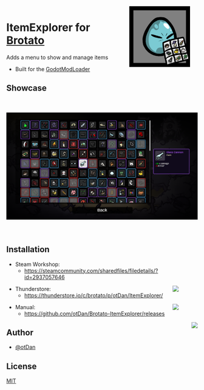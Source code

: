 <img align="right" src="https://github.com/otDan/Brotato-ItemExplorer/blob/master/.publish/icon-full.png?raw=true" height="160" hspace="20"/>

# ItemExplorer for [Brotato](https://store.steampowered.com/app/1942280/Brotato/)

Adds a menu to show and manage items
- Built for the [GodotModLoader](https://github.com/GodotModding/godot-mod-loader)

## Showcase
<p align="center"> 
    <img src="https://github.com/otDan/Brotato-ItemExplorer/blob/master/.publish/showcase.png?raw=true" height="350" style="object-fit:scale-down;"/>
</p>

## Installation

<!-- <a href="https://steamcommunity.com/sharedfiles/filedetails/?id=2937057646">
    <img align="right" src="https://badgen.net/https/git-hub-badge-data.npkn.net/thunderstore-downloads-request/GameSaver?icon=https://gcdn.thunderstore.io/static/ts/thunderstore-logomark-white.svg" hspace="50"/>
</a> -->

- Steam Workshop: 
  - https://steamcommunity.com/sharedfiles/filedetails/?id=2937057646 

<a href="https://thunderstore.io/c/brotato/p/otDan/BetterModList/">
    <img align="right" src="https://badgen.net/https://ostaszewski29.npkn.net/brotato-thunderstore-badge-data/ItemExplorer?icon=https://gcdn.thunderstore.io/static/ts/thunderstore-logomark-white.svg" hspace="50"/>
</a>

- Thunderstore: 
  - https://thunderstore.io/c/brotato/p/otDan/ItemExplorer/

<a href="https://github.com/otDan/Brotato-ItemExplorer/releases">
    <img align="right" src="https://badgen.net/github/assets-dl/otDan/Brotato-ItemExplorer?icon=git&color=blue" hspace="50"/>
</a> 

- Manual: 
  - https://github.com/otDan/Brotato-ItemExplorer/releases

<p align="left"> 
    <a href="https://www.paypal.com/paypalme/otdan">
        <img align="right" src="https://raw.githubusercontent.com/aha999/DonateButtons/master/Paypal.png" height="65"/>
    </a>
</p>

## Author
- [@otDan](https://www.github.com/otdan)

## License
[MIT](https://choosealicense.com/licenses/mit/)


